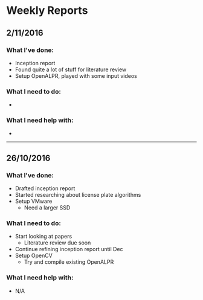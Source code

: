 # Weekly Reports

## 2/11/2016
### What I've done:
- Inception report
- Found quite a lot of stuff for literature review
- Setup OpenALPR, played with some input videos

### What I need to do:
- 

### What I need help with:
-

---


## 26/10/2016
### What I've done:
- Drafted inception report
- Started researching about license plate algorithms
- Setup VMware
    - Need a larger SSD

### What I need to do:
- Start looking at papers
    - Literature review due soon
- Continue refining inception report until Dec
- Setup OpenCV
    - Try and compile existing OpenALPR

### What I need help with:
- N/A

